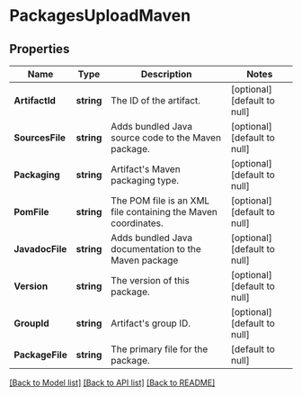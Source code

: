 # PackagesUploadMaven

## Properties
Name | Type | Description | Notes
------------ | ------------- | ------------- | -------------
**ArtifactId** | **string** | The ID of the artifact. | [optional] [default to null]
**SourcesFile** | **string** | Adds bundled Java source code to the Maven package. | [optional] [default to null]
**Packaging** | **string** | Artifact&#39;s Maven packaging type. | [optional] [default to null]
**PomFile** | **string** | The POM file is an XML file containing the Maven coordinates. | [optional] [default to null]
**JavadocFile** | **string** | Adds bundled Java documentation to the Maven package | [optional] [default to null]
**Version** | **string** | The version of this package. | [optional] [default to null]
**GroupId** | **string** | Artifact&#39;s group ID. | [optional] [default to null]
**PackageFile** | **string** | The primary file for the package. | [default to null]

[[Back to Model list]](../README.md#documentation-for-models) [[Back to API list]](../README.md#documentation-for-api-endpoints) [[Back to README]](../README.md)


